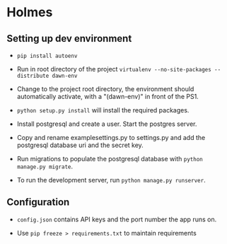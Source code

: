 # Holmes #

## Setting up dev environment ##

* `pip install autoenv`

* Run in root directory of the project
`virtualenv --no-site-packages --distribute dawn-env`

* Change to the project root directory, the environment should automatically activate, with a "(dawn-env)" in front of the PS1.

* `python setup.py install` will install the required packages.

* Install postgresql and create a user. Start the postgres server.

* Copy and rename examplesettings.py to settings.py and add the postgresql database uri and the secret key.

* Run migrations to populate the postgresql database with `python manage.py migrate`.

* To run the development server, run `python manage.py runserver`.

## Configuration ##
* `config.json` contains API keys and the port number the app runs on.

* Use `pip freeze > requirements.txt` to maintain requirements
